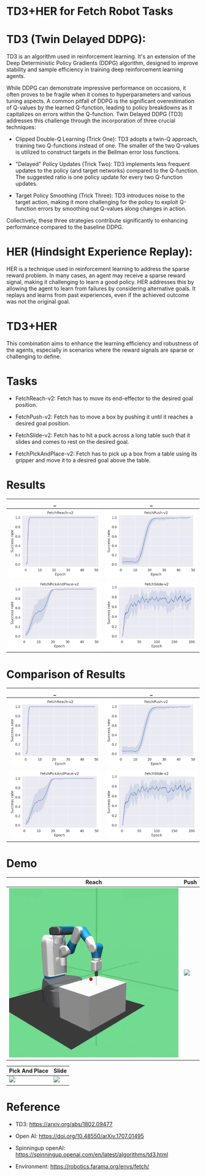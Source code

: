 # TD3+HER  for Fetch Robot Tasks

# TD3 (Twin Delayed DDPG): 

TD3 is an algorithm used in reinforcement learning. It's an extension of the Deep Deterministic Policy Gradients (DDPG) algorithm, designed to improve stability and sample efficiency in training deep reinforcement learning agents.

While DDPG can demonstrate impressive performance on occasions, it often proves to be fragile when it comes to hyperparameters and various tuning aspects. A common pitfall of DDPG is the significant overestimation of Q-values by the learned Q-function, leading to policy breakdowns as it capitalizes on errors within the Q-function. Twin Delayed DDPG (TD3) addresses this challenge through the incorporation of three crucial techniques:

* Clipped Double-Q Learning (Trick One): TD3 adopts a twin-Q approach, training two Q-functions instead of one. The smaller of the two Q-values is utilized to construct targets in the Bellman error loss functions.

* "Delayed" Policy Updates (Trick Two): TD3 implements less frequent updates to the policy (and target networks) compared to the Q-function. The suggested ratio is one policy update for every two Q-function updates.

* Target Policy Smoothing (Trick Three): TD3 introduces noise to the target action, making it more challenging for the policy to exploit Q-function errors by smoothing out Q-values along changes in action.

Collectively, these three strategies contribute significantly to enhancing performance compared to the baseline DDPG.

# HER (Hindsight Experience Replay): 
HER is a technique used in reinforcement learning to address the sparse reward problem. In many cases, an agent may receive a sparse reward signal, making it challenging to learn a good policy. HER addresses this by allowing the agent to learn from failures by considering alternative goals. It replays and learns from past experiences, even if the achieved outcome was not the original goal.

# TD3+HER

This combination aims to enhance the learning efficiency and robustness of the agents, especially in scenarios where the reward signals are sparse or challenging to define.

# Tasks

- FetchReach-v2: Fetch has to move its end-effector to the desired goal position.

- FetchPush-v2: Fetch has to move a box by pushing it until it reaches a desired goal position.

- FetchSlide-v2: Fetch has to hit a puck across a long table such that it slides and comes to rest on the desired goal.

- FetchPickAndPlace-v2: Fetch has to pick up a box from a table using its gripper and move it to a desired goal above the table.

# Results
|_|_|
|:---:|:---:|
![](Figures/Reach.png)| ![](Figures/Push.png)|
![](Figures/PickAndPlace.png)| ![](Figures/Slide.png)|

# Comparison of Results
|_|_|
|:---:|:---:|
![](Figures/Reach.png)| ![](Figures/Push.png)|
![](Figures/PickAndPlace.png)| ![](Figures/Slide.png)|

# Demo

Reach| Push|
-----------------------|-----------------------|
![](Videos/Reach.gif)| ![](Videos/Push.gif)|


Pick And Place | Slide|
-----------------------|-----------------------|
![](Videos/PickAndPlace.gif)|![](Videos/Slide.gif)


# Reference
- TD3: https://arxiv.org/abs/1802.09477
  
- Open AI: https://doi.org/10.48550/arXiv.1707.01495

- Spinningup openAI: https://spinningup.openai.com/en/latest/algorithms/td3.html
  
- Environment: https://robotics.farama.org/envs/fetch/
